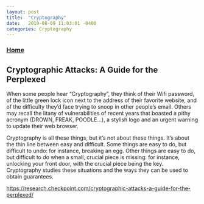 ```yaml
---
layout: post
title:  "Cryptography"
date:   2019-08-09 11:03:01 -0400
categories: Cryptography
---
```

### [Home](https://github.com/TheGetch/Penetration-Testing-Resources/wiki)

## Cryptographic Attacks: A Guide for the Perplexed

When some people hear “Cryptography”, they think of their Wifi password, of the little green lock icon next to the address of their favorite website, and of the difficulty they’d face trying to snoop in other people’s email. Others may recall the litany of vulnerabilities of recent years that boasted a pithy acronym (DROWN, FREAK, POODLE…), a stylish logo and an urgent warning to update their web browser.

Cryptography is all these things, but it’s not about these things. It’s about the thin line between easy and difficult. Some things are easy to do, but difficult to undo: for instance, breaking an egg. Other things are easy to do, but difficult to do when a small, crucial piece is missing: for instance, unlocking your front door, with the crucial piece being the key. Cryptography studies these situations and the ways they can be used to obtain guarantees.

<https://research.checkpoint.com/cryptographic-attacks-a-guide-for-the-perplexed/>
